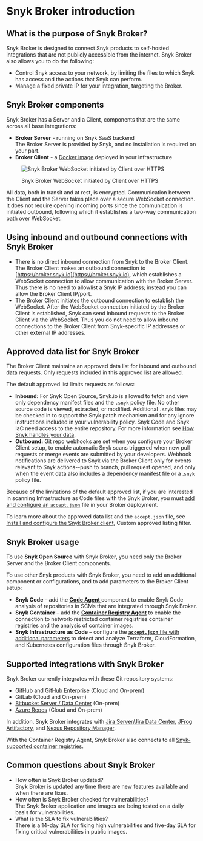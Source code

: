 # Snyk Broker introduction

## What is the purpose of Snyk Broker?

Snyk Broker is designed to connect Snyk products to self-hosted integrations that are not publicly accessible from the internet. Snyk Broker also allows you to do the following:

* Control Snyk access to your network, by limiting the files to which Snyk has access and the actions that Snyk can perform.
* Manage a fixed private IP for your integration, targeting the Broker.

## Snyk Broker components

Snyk Broker has a Server and a Client, components that are the same across all base integrations:

* **Broker Server** - running on Snyk SaaS backend\
  The Broker Server is provided by Snyk, and no installation is required on your part.
* **Broker Client** - a [Docker image](https://hub.docker.com/r/snyk/broker/) deployed in your infrastructure

<figure><img src="../../.gitbook/assets/Snyk Broker diagram.png" alt="Snyk Broker WebSocket initiated by Client over HTTPS"><figcaption><p>Snyk Broker WebSocket initiated by Client over HTTPS</p></figcaption></figure>

All data, both in transit and at rest, is encrypted. Communication between the Client and the Server takes place over a secure WebSocket connection. It does not require opening incoming ports since the communication is initiated outbound, following which it establishes a two-way communication path over WebSocket.

## Using inbound and outbound connections with Snyk Broker

* There is no direct inbound connection from Snyk to the Broker Client. The Broker Client makes an outbound connection to [https://broker.snyk.io](https://broker.snyk.io), which establishes a WebSocket connection to allow communication with the Broker Server. Thus there is no need to allowlist a Snyk IP address; instead you can allow the Broker Client IP/port.
* The Broker Client initiates the outbound connection to establish the WebSocket. After the WebSocket connection initiated by the Broker Client is established, Snyk can send inbound requests to the Broker Client via the WebSocket. Thus you do not need to allow inbound connections to the Broker Client from Snyk-specific IP addresses or other external IP addresses.

## **Approved data list for Snyk Broker**

The Broker Client maintains an approved data list for inbound and outbound data requests. Only requests included in this approved list are allowed.

The default approved list limits requests as follows:

* **Inbound:** For Snyk Open Source, Snyk.io is allowed to fetch and view only dependency manifest files and the `.snyk` policy file. No other source code is viewed, extracted, or modified. Additional `.snyk` files may be checked in to support the Snyk patch mechanism and for any ignore instructions included in your vulnerability policy. Snyk Code and Snyk IaC need access to the entire repository. For more information see [How Snyk handles your data](../../snyk-processes/how-snyk-handles-your-data.md).
* **Outbound:** Git repo webhooks are set when you configure your Broker Client setup, to enable automatic Snyk scans triggered when new pull requests or merge events are submitted by your developers. Webhook notifications are delivered to Snyk via the Broker Client only for events relevant to Snyk actions--push to branch, pull request opened, and only when the event data also includes a dependency manifest file or a .`snyk` policy file.

Because of the limitations of the default approved list, if you are interested in scanning Infrastructure as Code files with the Snyk Broker, you must [add and configure an `accept.json`](snyk-broker-infrastructure-as-code-detection/) file in your Broker deployment.

To learn more about the approved data list and the `accept.json` file, see [Install and configure the Snyk Broker client](set-up-snyk-broker/how-to-install-and-configure-your-snyk-broker-client.md), Custom approved listing filter.

## **Snyk Broker usage**

To use **Snyk Open Source** with Snyk Broker, you need only the Broker Server and the Broker Client components.

To use other Snyk products with Snyk Broker, you need to add an additional component or configurations, and to add parameters to the Broker Client setup:

* **Snyk Code** – add the [**Code Agent** ](snyk-broker-code-agent/)component to enable Snyk Code analysis of repositories in SCMs that are integrated through Snyk Broker.
* **Snyk Container** – add the [**Container Registry Agent**](snyk-broker-container-registry-agent/) to enable the connection to network-restricted container registries container registries and the analysis of container images.
* **Snyk Infrastructure as Code** – configure the [**`accept.json`** file with additional parameters](snyk-broker-infrastructure-as-code-detection/) to detect and analyze Terraform, CloudFormation, and Kubernetes configuration files through Snyk Broker.

## **Supported integrations with Snyk Broker**

Snyk Broker currently integrates with these Git repository systems:

* [GitHub](../git-repository-scm-integrations/github-integration.md) and [GitHub Enterprise](../git-repository-scm-integrations/github-enterprise-integration.md) (Cloud and On-prem)
* GitLab (Cloud and On-prem)
* [Bitbucket Server / Data Center](../git-repository-scm-integrations/bitbucket-data-center-server-integration.md) (On-prem)
* [Azure Repos](../git-repository-scm-integrations/azure-repos-integration.md) (Cloud and On-prem)

In addition, Snyk Broker integrates with [Jira Server/Jira Data Center](../notifications-ticketing-system-integrations/jira.md), [JFrog Artifactory](../private-registry-integrations/artifactory-registry-setup.md), and [Nexus Repository Manager](../private-registry-integrations/nexus-repo-manager-setup.md).

With the Container Registry Agent, Snyk Broker also connects to all [Snyk-supported container registries](snyk-broker-container-registry-agent/).

## Common questions about Snyk Broker

* How often is Snyk Broker updated?\
  Snyk Broker is updated any time there are new features available and when there are fixes.
* How often is Snyk Broker checked for vulnerabilities?\
  The Snyk Broker application and images are being tested on a daily basis for vulnerabilities.
* What is the SLA to fix vulnerabilities?\
  There is a 14-day SLA for fixing high vulnerabilities and five-day SLA for fixing critical vulnerabilities in public images.
